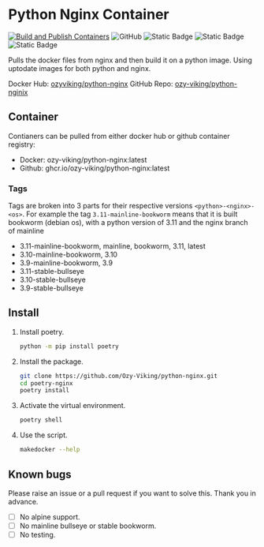 # Python Nginx Container

[![Build and Publish Containers](https://github.com/Ozy-Viking/python-nginx/actions/workflows/build_container.yaml/badge.svg?branch=main)](https://github.com/Ozy-Viking/python-nginx/actions/workflows/build_container.yaml) ![GitHub](https://img.shields.io/github/license/Ozy-Viking/python-nginx) ![Static Badge](https://img.shields.io/badge/python%20-%203.9%20%7C%203.10%20%7C%203.11-blue) ![Static Badge](https://img.shields.io/badge/OS-bookworm%20%7C%20bullseye-darkred) ![Static Badge](https://img.shields.io/badge/nginx-mainline%20%7C%20stable-brightgreen)

Pulls the docker files from nginx and then build it on a python image. Using uptodate images for both python and nginx.

Docker Hub: [ozyviking/python-nginx](https://hub.docker.com/r/ozyviking/python-nginx)
GitHub Repo: [ozy-viking/python-nginix](https://github.com/Ozy-Viking/python-nginx)

## Container

Contianers can be pulled from either docker hub or github container registry:

- Docker: ozy-viking/python-nginx:latest
- Github: ghcr.io/ozy-viking/python-nginx:latest

### Tags

Tags are broken into 3 parts for their respective versions `<python>-<nginx>-<os>`.
For example the tag `3.11-mainline-bookworm` means that it is built bookworm (debian os), with a python version of 3.11 and the nginx branch of mainline

- 3.11-mainline-bookworm, mainline, bookworm, 3.11, latest
- 3.10-mainline-bookworm, 3.10
- 3.9-mainline-bookworm, 3.9
- 3.11-stable-bullseye
- 3.10-stable-bullseye
- 3.9-stable-bullseye

## Install

1. Install poetry.

    ```bash
    python -m pip install poetry
    ```

2. Install the package.

    ```bash
    git clone https://github.com/Ozy-Viking/python-nginx.git
    cd poetry-nginx
    poetry install
    ```

3. Activate the virtual environment.

    ```bash
    poetry shell
    ```

4. Use the script.

    ```bash
    makedocker --help
    ```

## Known bugs

Please raise an issue or a pull request if you want to solve this. Thank you in advance.

- [ ] No alpine support.
- [ ] No mainline bullseye or stable bookworm.
- [ ] No testing.
